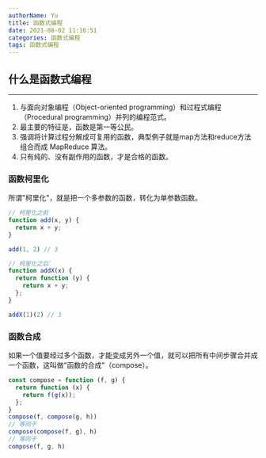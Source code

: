 ```yaml
---
authorName: Yu
title: 函数式编程
date: 2021-08-02 11:16:51
categories: 函数式编程
tags: 函数式编程
---
```


## 什么是函数式编程
---

1. 与面向对象编程（Object-oriented programming）和过程式编程（Procedural programming）并列的编程范式。
2. 最主要的特征是，函数是第一等公民。
3. 强调将计算过程分解成可复用的函数，典型例子就是map方法和reduce方法组合而成 MapReduce 算法。
4. 只有纯的、没有副作用的函数，才是合格的函数。

### 函数柯里化
所谓"柯里化"，就是把一个多参数的函数，转化为单参数函数。
```js
// 柯里化之前
function add(x, y) {
  return x + y;
}

add(1, 2) // 3

// 柯里化之后`
function addX(x) {
  return function (y) {
    return x + y;
  };
}

addX(1)(2) // 3
```

### 函数合成
如果一个值要经过多个函数，才能变成另外一个值，就可以把所有中间步骤合并成一个函数，这叫做"函数的合成"（compose）。
```js
const compose = function (f, g) {
  return function (x) {
    return f(g(x));
  };
}
compose(f, compose(g, h))
// 等同于
compose(compose(f, g), h)
// 等同于
compose(f, g, h)
```
